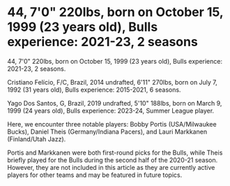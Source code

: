 # 44, 7'0" 220lbs, born on October 15, 1999 (23 years old), Bulls experience: 2021-23, 2 seasons 
 44, 7'0" 220lbs, born on October 15, 1999 (23 years old), Bulls experience: 2021-23, 2 seasons.

Cristiano Felício, F/C, Brazil, 2014 undrafted, 6'11" 270lbs, born on July 7, 1992 (31 years old), Bulls experience: 2015-2021, 6 seasons.

Yago Dos Santos, G, Brazil, 2019 undrafted, 5'10" 188lbs, born on March 9, 1999 (24 years old), Bulls experience: 2023-24, Summer League player.

Here, we encounter three notable players: Bobby Portis (USA/Milwaukee Bucks), Daniel Theis (Germany/Indiana Pacers), and Lauri Markkanen (Finland/Utah Jazz).

Portis and Markkanen were both first-round picks for the Bulls, while Theis briefly played for the Bulls during the second half of the 2020-21 season. However, they are not included in this article as they are currently active players for other teams and may be featured in future topics.